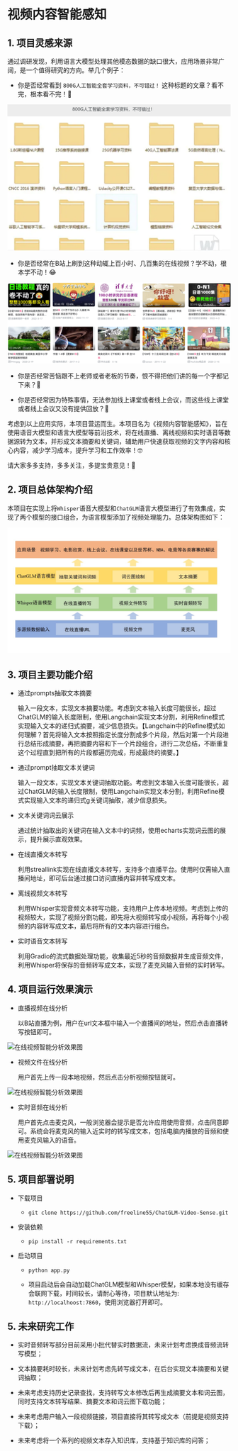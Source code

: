 # 视频内容智能感知

## 1. 项目灵感来源

通过调研发现，利用语言大模型处理其他模态数据的缺口很大，应用场景非常广阔，是一个值得研究的方向。举几个例子：

- 你是否经常看到 `800G人工智能全套学习资料，不可错过！` 这种标题的文章？看不完，根本看不完！🫠

![海量离线学习资料](sources/learn.png)

- 你是否经常在B站上刷到这种动辄上百小时、几百集的在线视频？学不动，根本学不动！😂

![海量在线学习资料](sources/course.png)

- 你是否经常苦恼跟不上老师或者老板的节奏，恨不得把他们讲的每一个字都记下来？🤔

- 你是否经常因为特殊事情，无法参加线上课堂或者线上会议，而这些线上课堂或者线上会议又没有提供回放？🥲

考虑到以上应用实际，本项目营运而生。本项目名为《视频内容智能感知》，旨在使用语音大模型和语言大模型等前沿技术，将在线直播、离线视频和实时语音等数据源转为文本，并形成文本摘要和关键词，辅助用户快速获取视频的文字内容和核心内容，减少学习成本，提升学习和工作效率！🤓

请大家多多支持，多多关注，多提宝贵意见！🤗

## 2. 项目总体架构介绍

本项目在实现上将`Whisper`语音大模型和`ChatGLM`语言大模型进行了有效集成，实现了两个模型的接口组合，为语言模型添加了视频处理能力。总体架构图如下：

![项目总体架构图](sources/jiagou.jpg)

## 3. 项目主要功能介绍

- 通过prompts抽取文本摘要

    输入一段文本，实现文本摘要功能。考虑到文本输入长度可能很长，超过ChatGLM的输入长度限制，使用Langchain实现文本分割，利用Refine模式实现输入文本的递归式摘要，减少信息损失。【Langchain中的Refine模式如何理解？首先将输入文本按照指定长度分割成多个片段，然后对第一个片段进行总结形成摘要，再把摘要内容和下一个片段组合，进行二次总结，不断重复这个过程直到把所有的片段都遍历完成，形成最终的摘要。】

- 通过prompt抽取文本关键词	

    输入一段文本，实现文本关键词抽取功能。考虑到文本输入长度可能很长，超过ChatGLM的输入长度限制，使用Langchain实现文本分割，利用Refine模式实现输入文本的递归式g关键词抽取，减少信息损失。

- 文本关键词词云展示	

    通过统计抽取出的关键词在输入文本中的词频，使用echarts实现词云图的展示，提升展示直观效果。

- 在线直播文本转写	

    利用streallink实现在线直播文本转写，支持多个直播平台。使用时仅需输入直播间地址，即可后台通过接口访问直播内容并转写成文本。

- 离线视频文本转写	

    利用Whisper实现音频文本转写功能，支持用户上传本地视频。考虑到上传的视频较大，实现了视频分割功能，即先将大视频转写成小视频，再将每个小视频的内容转写成文本，最后将所有的文本内容进行组合。

- 实时语音文本转写	
    
    利用Gradio的流式数据处理功能，收集最近5秒的音频数据并生成音频文件，利用Whisper将保存的音频转写成文本，实现了麦克风输入音频的实时转写。

## 4. 项目运行效果演示

- 直播视频在线分析

  以B站直播为例，用户在url文本框中输入一个直播间的地址，然后点击直播转写按钮即可。

![在线视频智能分析效果图](sources/zhibo.png)

- 视频文件在线分析

  用户首先上传一段本地视频，然后点击分析视频按钮就可。

![在线视频智能分析效果图](sources/shipin.png)

- 实时音频在线分析

  用户首先点击麦克风，一般浏览器会提示是否允许应用使用音频，点击同意即可。系统会将麦克风的输入近实时的转写成文本，包括电脑内播放的音频和使用麦克风输入的语音。

![在线视频智能分析效果图](sources/maikefeng.png)

## 5. 项目部署说明

- 下载项目

  - `git clone https://github.com/freeline55/ChatGLM-Video-Sense.git`

- 安装依赖

  - `pip install -r requirements.txt`

- 启动项目

  - `python app.py`

  - 项目启动后会自动加载ChatGLM模型和Whisper模型，如果本地没有缓存会联网下载，时间较长，请耐心等待，项目默认地址为: `http://localhoost:7860`，使用浏览器打开即可。

## 5. 未来研究工作

- 实时音频转写部分目前采用小批代替实时数据流，未来计划考虑换成音频流转写模型；

- 文本摘要耗时较长，未来计划考虑先转写成文本，在后台实现文本摘要和关键词抽取；

- 未来考虑支持历史记录查找，支持转写文本修改后再生成摘要文本和词云图，同时支持文本转写结果、摘要文本和词云图下载功能；

- 未来考虑用户输入一段视频链接，项目直接将其转写成文本（前提是视频支持下载）；

- 未来考虑将一个系列的视频文本存入知识库，支持基于知识库的问答；
